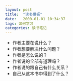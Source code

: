 ```yaml
---
layout: post
title:  "读书模板"
date:   2000-01-01 10:34:37
tags: 如何学习 
categories: 读书笔记
---
```


- 作者主要在说什么？
- 作者想要解决什么问题？
- 作者是怎么说的？
- 作者说的全部有道理吗？
- 作者说的跟自己有什么关系？
- 自己从这本书中得到了什么？
